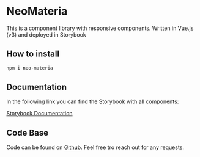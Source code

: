 # NeoMateria

This is a component library with responsive components.
Written in Vue.js (v3) and deployed in Storybook

## How to install

```sh
npm i neo-materia
```

## Documentation

In the following link you can find the Storybook with all components:

[Storybook Documentation](https://titanlordcode.github.io/NeoMateria/?path=/story/atoms-button--default)

## Code Base

Code can be found on [Github](https://github.com/TitanlordCode/NeoMateria). Feel free tro reach out for any requests.
